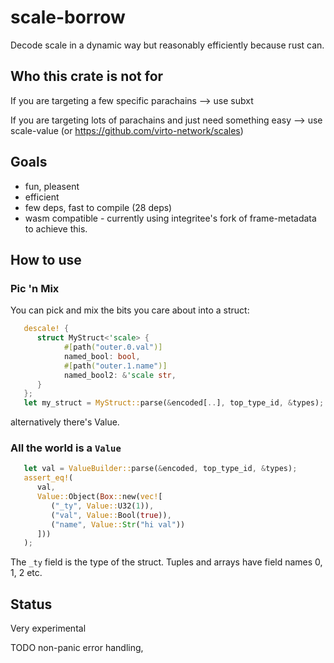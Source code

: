 # scale-borrow

Decode scale in a dynamic way but reasonably efficiently because rust can.

## Who this crate is not for

If you are targeting a few specific parachains --> use subxt

If you are targeting lots of parachains and just need something easy --> use scale-value (or https://github.com/virto-network/scales)

## Goals

   * fun, pleasent
   * efficient
   * few deps, fast to compile (28 deps)
   * wasm compatible - currently using integritee's fork of frame-metadata to achieve this.

## How to use

### Pic 'n Mix

You can pick and mix the bits you care about into a struct:

```rust
   descale! {
      struct MyStruct<'scale> {
            #[path("outer.0.val")]
            named_bool: bool,
            #[path("outer.1.name")]
            named_bool2: &'scale str,
      }
   };
   let my_struct = MyStruct::parse(&encoded[..], top_type_id, &types);
```

alternatively there's Value.

### All the world is a `Value`

```rust
   let val = ValueBuilder::parse(&encoded, top_type_id, &types);
   assert_eq!(
      val,
      Value::Object(Box::new(vec![
         ("_ty", Value::U32(1)),
         ("val", Value::Bool(true)),
         ("name", Value::Str("hi val"))
      ]))
   );
```

The `_ty` field is the type of the struct. Tuples and arrays have field names 0, 1, 2 etc.

## Status

Very experimental

TODO non-panic error handling,
